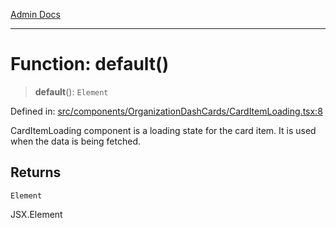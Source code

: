 [Admin Docs](/)

***

# Function: default()

> **default**(): `Element`

Defined in: [src/components/OrganizationDashCards/CardItemLoading.tsx:8](https://github.com/gautam-divyanshu/talawa-admin/blob/7e5a95aa37ca1c5b95489b6b18ea8cf85fb3559b/src/components/OrganizationDashCards/CardItemLoading.tsx#L8)

CardItemLoading component is a loading state for the card item. It is used when the data is being fetched.

## Returns

`Element`

JSX.Element
